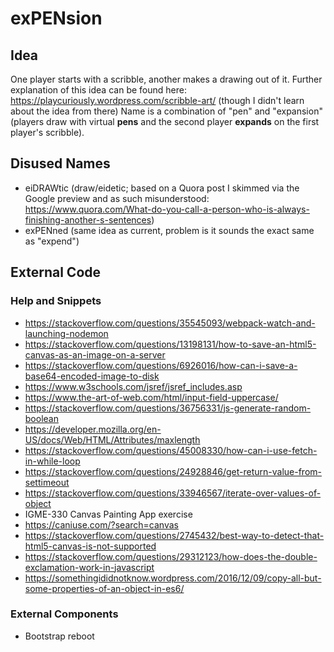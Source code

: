 # exPENsion
## Idea
One player starts with a scribble, another makes a drawing out of it.
Further explanation of this idea can be found here: https://playcuriously.wordpress.com/scribble-art/ (though I didn't learn about the idea from there)
Name is a combination of "pen" and "expansion" (players draw with virtual **pens** and the second player **expands** on the first player's scribble).
## Disused Names
- eiDRAWtic (draw/eidetic; based on a Quora post I skimmed via the Google preview and as such misunderstood: https://www.quora.com/What-do-you-call-a-person-who-is-always-finishing-another-s-sentences)
- exPENned (same idea as current, problem is it sounds the exact same as "expend")
## External Code
### Help and Snippets
- https://stackoverflow.com/questions/35545093/webpack-watch-and-launching-nodemon
- https://stackoverflow.com/questions/13198131/how-to-save-an-html5-canvas-as-an-image-on-a-server
- https://stackoverflow.com/questions/6926016/how-can-i-save-a-base64-encoded-image-to-disk
- https://www.w3schools.com/jsref/jsref_includes.asp
- https://www.the-art-of-web.com/html/input-field-uppercase/
- https://stackoverflow.com/questions/36756331/js-generate-random-boolean
- https://developer.mozilla.org/en-US/docs/Web/HTML/Attributes/maxlength
- https://stackoverflow.com/questions/45008330/how-can-i-use-fetch-in-while-loop
- https://stackoverflow.com/questions/24928846/get-return-value-from-settimeout
- https://stackoverflow.com/questions/33946567/iterate-over-values-of-object
- IGME-330 Canvas Painting App exercise
- https://caniuse.com/?search=canvas
- https://stackoverflow.com/questions/2745432/best-way-to-detect-that-html5-canvas-is-not-supported
- https://stackoverflow.com/questions/29312123/how-does-the-double-exclamation-work-in-javascript
- https://somethingididnotknow.wordpress.com/2016/12/09/copy-all-but-some-properties-of-an-object-in-es6/
### External Components
- Bootstrap reboot